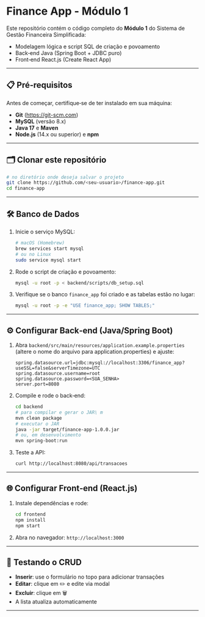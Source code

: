 # Finance App - Módulo 1

Este repositório contém o código completo do **Módulo 1** do Sistema de Gestão Financeira Simplificada:
- Modelagem lógica e script SQL de criação e povoamento
- Back‑end Java (Spring Boot + JDBC puro)
- Front‑end React.js (Create React App)

---

## 📋 Pré‑requisitos

Antes de começar, certifique‑se de ter instalado em sua máquina:

- **Git** (https://git-scm.com)
- **MySQL** (versão 8.x)
- **Java 17** e **Maven**
- **Node.js** (14.x ou superior) e **npm**

---

## 🗂️ Clonar este repositório

```bash
# no diretório onde deseja salvar o projeto
git clone https://github.com/<seu-usuario>/finance-app.git
cd finance-app
```

---

## 🛠️ Banco de Dados

1. Inicie o serviço MySQL:

   ```bash
   # macOS (Homebrew)
   brew services start mysql
   # ou no Linux
   sudo service mysql start
   ```

2. Rode o script de criação e povoamento:

   ```bash
   mysql -u root -p < backend/scripts/db_setup.sql
   ```

3. Verifique se o banco `finance_app` foi criado e as tabelas estão no lugar:

   ```bash
   mysql -u root -p -e "USE finance_app; SHOW TABLES;"
   ```

---

## ⚙️ Configurar Back‑end (Java/Spring Boot)

1. Abra `backend/src/main/resources/application.example.properties` (altere o nome do arquivo para application.properties) e ajuste:

   ```properties
   spring.datasource.url=jdbc:mysql://localhost:3306/finance_app?useSSL=false&serverTimezone=UTC
   spring.datasource.username=root
   spring.datasource.password=<SUA_SENHA>
   server.port=8080
   ```

2. Compile e rode o back‑end:

   ```bash
   cd backend
   # para compilar e gerar o JAR\ m
   mvn clean package
   # executar o JAR
   java -jar target/finance-app-1.0.0.jar
   # ou, em desenvolvimento
   mvn spring-boot:run
   ```

3. Teste a API:

   ```bash
   curl http://localhost:8080/api/transacoes
   ```

---

## 🌐 Configurar Front‑end (React.js)

1. Instale dependências e rode:

   ```bash
   cd frontend
   npm install
   npm start
   ```

2. Abra no navegador: `http://localhost:3000`

---

## 🚀 Testando o CRUD

- **Inserir**: use o formulário no topo para adicionar transações
- **Editar**: clique em ✏️ e edite via modal
- **Excluir**: clique em 🗑️
- A lista atualiza automaticamente

---

